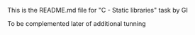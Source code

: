 This is the README.md file for "C - Static libraries" task by GI

To be complemented later of additional tunning

